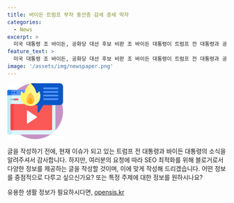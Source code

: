 ```yaml
---
title: 바이든 트럼프 부자 중산층 감세 증세 막자
categories:
  - News
excerpt: >
  미국 대통령 조 바이든, 공화당 대선 후보 비판 조 바이든 대통령이 트럼프 전 대통령과 공화당 부통령 후보인 J.D 밴스를 비판했다. 밴스를 노동자를 위한다며 부자 감세와 중산층 증세를 추진하는 트럼프의 복제인간이라고 지적한 바이든은 함께 막자고 촉구했다. 이는 총선 이후 통합 메시지를 내며 공세를 멈춘 듯 보였던 바이든 대통령이 다시 공격적인 모습을 보이는 것이라는 시사점을 갖고 있다.
feature_text: >
  미국 대통령 조 바이든, 공화당 대선 후보 비판 조 바이든 대통령이 트럼프 전 대통령과 공화당 부통령 후보인 J.D 밴스를 비판했다. 밴스를 노동자를 위한다며 부자 감세와 중산층 증세를 추진하는 트럼프의 복제인간이라고 지적한 바이든은 함께 막자고 촉구했다. 이는 총선 이후 통합 메시지를 내며 공세를 멈춘 듯 보였던 바이든 대통령이 다시 공격적인 모습을 보이는 것이라는 시사점을 갖고 있다.
image: '/assets/img/newspaper.png'
---
```


<p><img src="/assets/img/news.png" alt="rentncar 속보" /></p>

<p>글을 작성하기 전에, 현재 이슈가 되고 있는 트럼프 전 대통령과 바이든 대통령의 소식을 알려주셔서 감사합니다. 하지만, 여러분의 요청에 따라 SEO 최적화를 위해 블로거로서 다양한 정보를 제공하는 글을 작성할 것이며, 이에 맞게 작성해 드리겠습니다. 어떤 정보를 중점적으로 다루고 싶으신가요? 또는 특정 주제에 대한 정보를 원하시나요? </p>
유용한 생활 정보가 필요하시다면, <a href="https://opensis.kr" rel="dofollow">opensis.kr</a>


